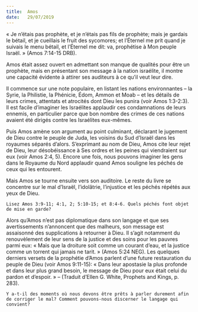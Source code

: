 ```yaml
---
title:  Amos
date:   29/07/2019
---
```


« Je n’étais pas prophète, et je n’étais pas fils de prophète; mais je gardais le bétail, et je cueillais le fruit des sycomores; et l’Éternel me prit quand je suivais le menu bétail, et l’Éternel me dit: va, prophétise à Mon peuple Israël. » (Amos 7:14-15 DRB).

Amos était assez ouvert en admettant son manque de qualités pour être un prophète, mais en présentant son message à la nation israélite, il montre une capacité évidente à attirer ses auditeurs à ce qu’il veut leur dire.

Il commence sur une note populaire, en listant les nations environnantes – la Syrie, la Philistie, la Phénicie, Édom, Ammon et Moab – et les détails de leurs crimes, attentats et atrocités dont Dieu les punira (voir Amos 1:3-2:3). Il est facile d’imaginer les Israélites applaudir ces condamnations de leurs ennemis, en particulier parce que bon nombre des crimes de ces nations avaient été dirigés contre les Israélites eux-mêmes.

Puis Amos amène son argument au point culminant, déclarant le jugement de Dieu contre le peuple de Juda, les voisins du Sud d’Israël dans les royaumes séparés d’alors. S’exprimant au nom de Dieu, Amos cite leur rejet de Dieu, leur désobéissance à Ses ordres et les peines qui viendraient sur eux (voir Amos 2:4, 5). Encore une fois, nous pouvons imaginer les gens dans le Royaume du Nord applaudir quand Amos souligne les péchés de ceux qui les entourent.

Mais Amos se tourne ensuite vers son auditoire. Le reste du livre se concentre sur le mal d’Israël, l’idolâtrie, l’injustice et les péchés répétés aux yeux de Dieu.

`Lisez Amos 3:9-11; 4:1, 2; 5:10-15; et 8:4-6. Quels péchés font objet de mise en garde?`

Alors qu’Amos n’est pas diplomatique dans son langage et que ses avertissements n’annoncent que des malheurs, son message est assaisonné des supplications à retourner à Dieu. Il s’agit notamment du renouvèlement de leur sens de la justice et des soins pour les pauvres parmi eux: « Mais que la droiture soit comme un courant d’eau, et la justice comme un torrent qui jamais ne tarit. » (Amos 5:24 NEG). Les quelques derniers versets de la prophétie d’Amos parlent d’une future restauration du peuple de Dieu (voir Amos 9:11-15): « Dans leur apostasie la plus profonde et dans leur plus grand besoin, le message de Dieu pour eux était celui du pardon et d’espoir. » – (Traduit d’Ellen G. White, Prophets and Kings, p. 283).

`Y a-t-il des moments où nous devons être prêts à parler durement afin de corriger le mal? Comment pouvons-nous discerner le langage qui convient?`
